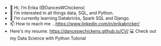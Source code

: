- 👋 Hi, I’m Erika (@DancesWChickens)
- 👀 I’m interested in all things data, SQL, and Python.
- 🌱 I’m currently learning Databricks, Spark SQL and Django.
- 📫 How to reach me ...https://www.linkedin.com/in/erikabricker/
- Here's my resume. https://danceswchickens.github.io/CV/
:computer: Check out my Data Science with Python Tutorial
<!---
DancesWChickens/DancesWChickens is a ✨ special ✨ repository because its `README.md` (this file) appears on your GitHub profile.
You can click the Preview link to take a look at your changes.
--->
